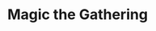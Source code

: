 ---
title: 'Magic the Gathering'
eleventyNavigation:
  title: magic
  key: magic
  url: /tag/magic
permalink: false
---